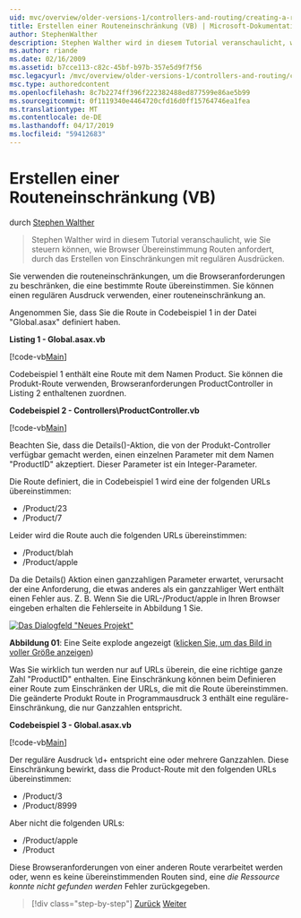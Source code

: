 ```yaml
---
uid: mvc/overview/older-versions-1/controllers-and-routing/creating-a-route-constraint-vb
title: Erstellen einer Routeneinschränkung (VB) | Microsoft-Dokumentation
author: StephenWalther
description: Stephen Walther wird in diesem Tutorial veranschaulicht, wie Sie steuern können, wie Browser Übereinstimmung Routen anfordert, durch das Erstellen von Einschränkungen mit regulären Ausdrücken.
ms.author: riande
ms.date: 02/16/2009
ms.assetid: b7cce113-c82c-45bf-b97b-357e5d9f7f56
msc.legacyurl: /mvc/overview/older-versions-1/controllers-and-routing/creating-a-route-constraint-vb
msc.type: authoredcontent
ms.openlocfilehash: 8c7b2274ff396f222382488ed877599e86ae5b99
ms.sourcegitcommit: 0f1119340e4464720cfd16d0ff15764746ea1fea
ms.translationtype: MT
ms.contentlocale: de-DE
ms.lasthandoff: 04/17/2019
ms.locfileid: "59412683"
---
```

# <a name="creating-a-route-constraint-vb"></a>Erstellen einer Routeneinschränkung (VB)

durch [Stephen Walther](https://github.com/StephenWalther)

> Stephen Walther wird in diesem Tutorial veranschaulicht, wie Sie steuern können, wie Browser Übereinstimmung Routen anfordert, durch das Erstellen von Einschränkungen mit regulären Ausdrücken.


Sie verwenden die routeneinschränkungen, um die Browseranforderungen zu beschränken, die eine bestimmte Route übereinstimmen. Sie können einen regulären Ausdruck verwenden, einer routeneinschränkung an.

Angenommen Sie, dass Sie die Route in Codebeispiel 1 in der Datei "Global.asax" definiert haben.

**Listing 1 - Global.asax.vb**

[!code-vb[Main](creating-a-route-constraint-vb/samples/sample1.vb)]

Codebeispiel 1 enthält eine Route mit dem Namen Product. Sie können die Produkt-Route verwenden, Browseranforderungen ProductController in Listing 2 enthaltenen zuordnen.

**Codebeispiel 2 - Controllers\ProductController.vb**

[!code-vb[Main](creating-a-route-constraint-vb/samples/sample2.vb)]

Beachten Sie, dass die Details()-Aktion, die von der Produkt-Controller verfügbar gemacht werden, einen einzelnen Parameter mit dem Namen "ProductID" akzeptiert. Dieser Parameter ist ein Integer-Parameter.

Die Route definiert, die in Codebeispiel 1 wird eine der folgenden URLs übereinstimmen:

- /Product/23
- /Product/7

Leider wird die Route auch die folgenden URLs übereinstimmen:

- /Product/blah
- /Product/apple

Da die Details() Aktion einen ganzzahligen Parameter erwartet, verursacht der eine Anforderung, die etwas anderes als ein ganzzahliger Wert enthält einen Fehler aus. Z. B. Wenn Sie die URL-/Product/apple in Ihren Browser eingeben erhalten die Fehlerseite in Abbildung 1 Sie.


[![Das Dialogfeld "Neues Projekt"](creating-a-route-constraint-vb/_static/image1.jpg)](creating-a-route-constraint-vb/_static/image1.png)

**Abbildung 01**: Eine Seite explode angezeigt ([klicken Sie, um das Bild in voller Größe anzeigen](creating-a-route-constraint-vb/_static/image2.png))


Was Sie wirklich tun werden nur auf URLs überein, die eine richtige ganze Zahl "ProductID" enthalten. Eine Einschränkung können beim Definieren einer Route zum Einschränken der URLs, die mit die Route übereinstimmen. Die geänderte Produkt Route in Programmausdruck 3 enthält eine reguläre-Einschränkung, die nur Ganzzahlen entspricht.

**Codebeispiel 3 - Global.asax.vb**

[!code-vb[Main](creating-a-route-constraint-vb/samples/sample3.vb)]

Der reguläre Ausdruck \d+ entspricht eine oder mehrere Ganzzahlen. Diese Einschränkung bewirkt, dass die Product-Route mit den folgenden URLs übereinstimmen:

- /Product/3
- /Product/8999

Aber nicht die folgenden URLs:

- /Product/apple
- /Product

Diese Browseranforderungen von einer anderen Route verarbeitet werden oder, wenn es keine übereinstimmenden Routen sind, eine *die Ressource konnte nicht gefunden werden* Fehler zurückgegeben.

> [!div class="step-by-step"]
> [Zurück](creating-custom-routes-vb.md)
> [Weiter](creating-a-custom-route-constraint-vb.md)
